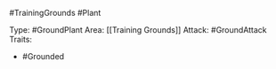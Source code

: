 #TrainingGrounds #Plant

Type: #GroundPlant 
Area: [[Training Grounds]]
Attack: #GroundAttack 
Traits:
- #Grounded